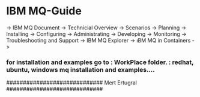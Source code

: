 # IBM MQ-Guide
 -> IBM MQ Document
 -> Technicial Overview
 -> Scenarios
 -> Planning
 -> Installing
 -> Configuring
 -> Administrating
 -> Developing
 -> Monitoring
 -> Troubleshooting and Support
 -> IBM MQ Explorer
 -> ıBM MQ in Containers
 ->



### for installation and examples go to : WorkPlace folder. : redhat, ubuntu, windows mq installation and examples....

############################# Mert Ertugral #############################
